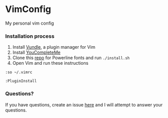 # VimConfig
My personal vim config

### Installation process
1. Install [Vundle](https://github.com/VundleVim/Vundle.Vim#quick-start), a plugin manager for Vim
2. Install [YouCompleteMe](http://valloric.github.io/YouCompleteMe/#installation)
3. Clone this [repo](https://github.com/powerline/fonts) for Powerline fonts and run `./install.sh`
4. Open Vim and run these instructions
```
:so ~/.vimrc
```
```
:PluginInstall
```

### Questions?
If you have questions, create an issue [here](https://github.com/pastorsj/VimConfig/issues) and I will attempt to answer your questions.
